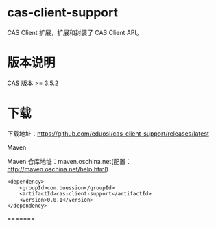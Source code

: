 cas-client-support
==================

CAS Client 扩展，扩展和封装了 CAS Client API。

版本说明
============
CAS 版本 >= 3.5.2

下载
============

下载地址：https://github.com/eduosi/cas-client-support/releases/latest

Maven

Maven 仓库地址：maven.oschina.net(配置：http://maven.oschina.net/help.html)

	<dependency>
  		<groupId>com.buession</groupId>
  		<artifactId>cas-client-support</artifactId>
  		<version>0.0.1</version>
	</dependency>
=======